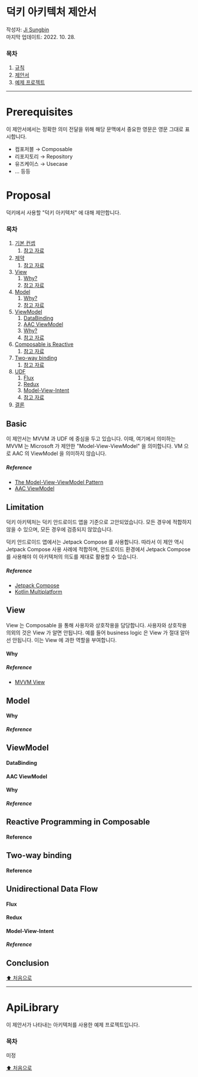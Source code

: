 # 덕키 아키텍처 제안서

작성자: [Ji Sungbin](https://www.linkedin.com/in/ji-sungbin-4343b7219/)  
마지막 업데이트: 2022. 10. 28.

### 목차

1. [규칙](#Prerequisites)
2. [제안서](#Proposal)
3. [예제 프로젝트](#ApiLibrary)

---

# Prerequisites

이 제안서에서는 정확한 의미 전달을 위해 해당 문맥에서 중요한 영문은 영문 그대로 표시합니다.

- 컴포저블 → Composable
- 리포지토리 → Repository
- 유즈케이스 → Usecase
- ... 등등

# Proposal

덕키에서 사용할 "덕키 아키텍처" 에 대해 제안합니다.

### 목차

1. [기본 컨셉](#basic)
   1. [참고 자료](#reference)
2. [제약](#limitation)
   1. [참고 자료](#reference-1)
3. [View](#view)
   1. [Why?](#why)
   2. [참고 자료](#reference-2)
4. [Model](#model)
   1. [Why?](#why-1)
   2. [참고 자료](#reference-3)
5. [ViewModel](#viewModel)
   1. [DataBinding](#databinding)
   2. [AAC ViewModel](#aac-viewmodel)
   3. [Why?](#why-2)
   4. [참고 자료](#reference-4)
6. [Composable is Reactive](#reactive-programming-in-composable)
	 1. [참고 자료](#reference-5)	
7. [Two-way binding](#two-way-binding)
   1. [참고 자료](#reference-6)	
8. [UDF](#unidirectional-data-flow)
   1. [Flux](#flux)
   2. [Redux](#redux)
   3. [Model-View-Intent](#model-view-intent)
   4. [참고 자료](#reference-7)
9. [결론](#conclusion)

## Basic

이 제안서는 MVVM 과 UDF 에 중심을 두고 있습니다. 이때, 여기에서 의미하는 MVVM 는 Microsoft 가 제안한 "Model-View-ViewModel" 을 의미합니다. VM 으로 AAC 의 ViewModel 을 의미하지 않습니다.

##### Reference

- [The Model-View-ViewModel Pattern](https://learn.microsoft.com/en-us/xamarin/xamarin-forms/enterprise-application-patterns/mvvm)
- [AAC ViewModel](https://developer.android.com/topic/libraries/architecture/viewmodel)

## Limitation

덕키 아키텍처는 덕키 안드로이드 앱을 기준으로 고안되었습니다. 모든 경우에 적합하지 않을 수 있으며, 모든 경우에 검증되지 않았습니다.

덕키 안드로이드 앱에서는 Jetpack Compose 를 사용합니다. 따라서 이 제안 역시 Jetpack Compose 사용 사례에 적합하며, 안드로이드 환경에서 Jetpack Compose 를 사용해야 이 아키텍처의 의도를 제대로 활용할 수 있습니다.

##### Reference

- [Jetpack Compose](https://developer.android.com/jetpack/compose)
- [Kotlin Multiplatform](https://kotlinlang.org/docs/multiplatform.html)

## View

View 는 Composable 을 통해 사용자와 상호작용을 담당합니다. 사용자와 상호작용 의외의 것은 View 가 알면 안됩니다. 예를 들어 business logic 은 View 가 절대 알아선 안됩니다. 이는 View 에 과한 역할을 부여합니다.

#### Why

##### Reference

- [MVVM View](https://learn.microsoft.com/en-us/xamarin/xamarin-forms/enterprise-application-patterns/mvvm#view)

## Model

#### Why

##### Reference

## ViewModel

#### DataBinding

#### AAC ViewModel

#### Why

##### Reference

## Reactive Programming in Composable

#### Reference

## Two-way binding

#### Reference

## Unidirectional Data Flow

#### Flux

#### Redux

#### Model-View-Intent

##### Reference

## Conclusion

[⬆ 처음으로](#덕키-아키텍처-제안서)

---

# ApiLibrary

이 제안서가 나타내는 아키텍처를 사용한 예제 프로젝트입니다.

### 목차

미정

[⬆ 처음으로](#덕키-아키텍처-제안서)
